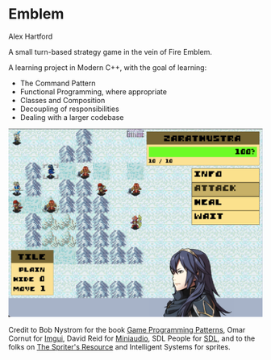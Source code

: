 # Emblem
Alex Hartford

A small turn-based strategy game in the vein of Fire Emblem.

A learning project in Modern C++, with the goal of learning:
- The Command Pattern
- Functional Programming, where appropriate
- Classes and Composition
- Decoupling of responsibilities
- Dealing with a larger codebase

![screenshot](emblem.png)

Credit to Bob Nystrom for the book <a href="https://gameprogrammingpatterns.com/">Game Programming Patterns</a>, 
Omar Cornut for <a href="https://github.com/ocornut/imgui">Imgui</a>,
David Reid for <a href="https://miniaud.io/">Miniaudio</a>,
SDL People for <a href="https://www.libsdl.org/">SDL</a>,
and to the folks on <a href="https://www.spriters-resource.com/">The Spriter's Resource</a> and Intelligent Systems for sprites.
